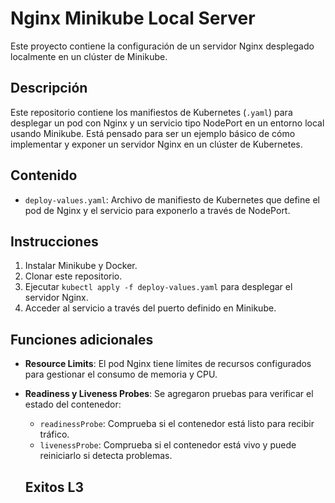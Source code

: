 # Nginx Minikube Local Server

Este proyecto contiene la configuración de un servidor Nginx desplegado localmente en un clúster de Minikube.

## Descripción

Este repositorio contiene los manifiestos de Kubernetes (`.yaml`) para desplegar un pod con Nginx y un servicio tipo NodePort en un entorno local usando Minikube. Está pensado para ser un ejemplo básico de cómo implementar y exponer un servidor Nginx en un clúster de Kubernetes.

## Contenido

- `deploy-values.yaml`: Archivo de manifiesto de Kubernetes que define el pod de Nginx y el servicio para exponerlo a través de NodePort.

## Instrucciones

1. Instalar Minikube y Docker.
2. Clonar este repositorio.
3. Ejecutar `kubectl apply -f deploy-values.yaml` para desplegar el servidor Nginx.
4. Acceder al servicio a través del puerto definido en Minikube.

## Funciones adicionales

- **Resource Limits**: El pod Nginx tiene límites de recursos configurados para gestionar el consumo de memoria y CPU.
- **Readiness y Liveness Probes**: Se agregaron pruebas para verificar el estado del contenedor:
  - `readinessProbe`: Comprueba si el contenedor está listo para recibir tráfico.
  - `livenessProbe`: Comprueba si el contenedor está vivo y puede reiniciarlo si detecta problemas.


  ## Exitos L3
